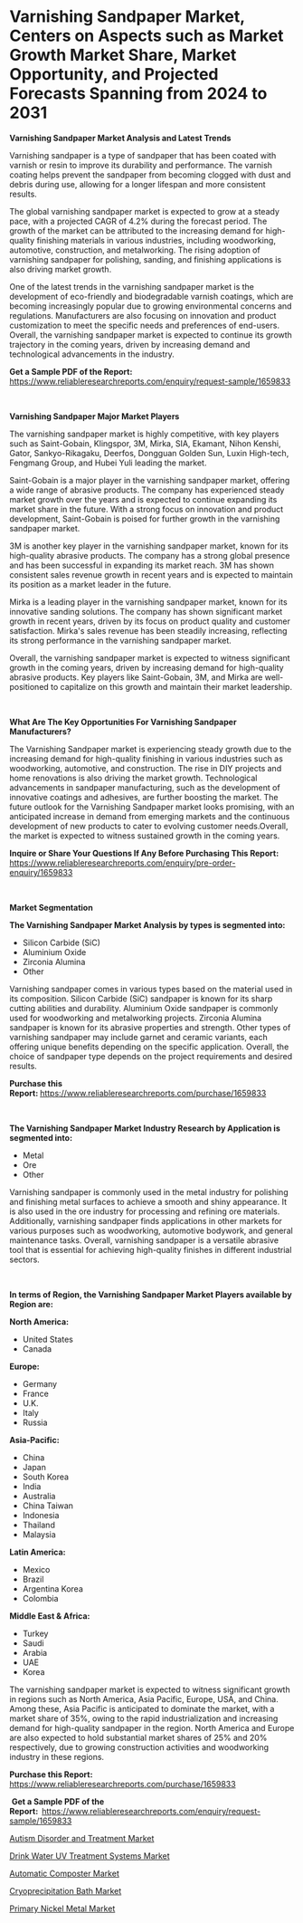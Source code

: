 <p><h1>Varnishing Sandpaper Market, Centers on Aspects such as Market Growth Market Share, Market Opportunity, and Projected Forecasts Spanning from 2024 to 2031</h1></p><p><strong>Varnishing Sandpaper Market Analysis and Latest Trends</strong></p>
<p><p>Varnishing sandpaper is a type of sandpaper that has been coated with varnish or resin to improve its durability and performance. The varnish coating helps prevent the sandpaper from becoming clogged with dust and debris during use, allowing for a longer lifespan and more consistent results.</p><p>The global varnishing sandpaper market is expected to grow at a steady pace, with a projected CAGR of 4.2% during the forecast period. The growth of the market can be attributed to the increasing demand for high-quality finishing materials in various industries, including woodworking, automotive, construction, and metalworking. The rising adoption of varnishing sandpaper for polishing, sanding, and finishing applications is also driving market growth.</p><p>One of the latest trends in the varnishing sandpaper market is the development of eco-friendly and biodegradable varnish coatings, which are becoming increasingly popular due to growing environmental concerns and regulations. Manufacturers are also focusing on innovation and product customization to meet the specific needs and preferences of end-users. Overall, the varnishing sandpaper market is expected to continue its growth trajectory in the coming years, driven by increasing demand and technological advancements in the industry.</p></p>
<p><strong>Get a Sample PDF of the Report:&nbsp;</strong> <a href="https://www.reliableresearchreports.com/enquiry/request-sample/1659833">https://www.reliableresearchreports.com/enquiry/request-sample/1659833</a></p>
<p>&nbsp;</p>
<p><strong>Varnishing Sandpaper Major Market Players</strong></p>
<p><p>The varnishing sandpaper market is highly competitive, with key players such as Saint-Gobain, Klingspor, 3M, Mirka, SIA, Ekamant, Nihon Kenshi, Gator, Sankyo-Rikagaku, Deerfos, Dongguan Golden Sun, Luxin High-tech, Fengmang Group, and Hubei Yuli leading the market.</p><p>Saint-Gobain is a major player in the varnishing sandpaper market, offering a wide range of abrasive products. The company has experienced steady market growth over the years and is expected to continue expanding its market share in the future. With a strong focus on innovation and product development, Saint-Gobain is poised for further growth in the varnishing sandpaper market.</p><p>3M is another key player in the varnishing sandpaper market, known for its high-quality abrasive products. The company has a strong global presence and has been successful in expanding its market reach. 3M has shown consistent sales revenue growth in recent years and is expected to maintain its position as a market leader in the future.</p><p>Mirka is a leading player in the varnishing sandpaper market, known for its innovative sanding solutions. The company has shown significant market growth in recent years, driven by its focus on product quality and customer satisfaction. Mirka's sales revenue has been steadily increasing, reflecting its strong performance in the varnishing sandpaper market.</p><p>Overall, the varnishing sandpaper market is expected to witness significant growth in the coming years, driven by increasing demand for high-quality abrasive products. Key players like Saint-Gobain, 3M, and Mirka are well-positioned to capitalize on this growth and maintain their market leadership.</p></p>
<p>&nbsp;</p>
<p><strong>What Are The Key Opportunities For Varnishing Sandpaper Manufacturers?</strong></p>
<p><p>The Varnishing Sandpaper market is experiencing steady growth due to the increasing demand for high-quality finishing in various industries such as woodworking, automotive, and construction. The rise in DIY projects and home renovations is also driving the market growth. Technological advancements in sandpaper manufacturing, such as the development of innovative coatings and adhesives, are further boosting the market. The future outlook for the Varnishing Sandpaper market looks promising, with an anticipated increase in demand from emerging markets and the continuous development of new products to cater to evolving customer needs.Overall, the market is expected to witness sustained growth in the coming years.</p></p>
<p><strong>Inquire or Share Your Questions If Any Before Purchasing This Report:</strong> <a href="https://www.reliableresearchreports.com/enquiry/pre-order-enquiry/1659833">https://www.reliableresearchreports.com/enquiry/pre-order-enquiry/1659833</a></p>
<p>&nbsp;</p>
<p><strong>Market Segmentation</strong></p>
<p><strong>The Varnishing Sandpaper Market Analysis by types is segmented into:</strong></p>
<p><ul><li>Silicon Carbide (SiC)</li><li>Aluminium Oxide</li><li>Zirconia Alumina</li><li>Other</li></ul></p>
<p><p>Varnishing sandpaper comes in various types based on the material used in its composition. Silicon Carbide (SiC) sandpaper is known for its sharp cutting abilities and durability. Aluminium Oxide sandpaper is commonly used for woodworking and metalworking projects. Zirconia Alumina sandpaper is known for its abrasive properties and strength. Other types of varnishing sandpaper may include garnet and ceramic variants, each offering unique benefits depending on the specific application. Overall, the choice of sandpaper type depends on the project requirements and desired results.</p></p>
<p><strong>Purchase this Report:&nbsp;</strong><a href="https://www.reliableresearchreports.com/purchase/1659833">https://www.reliableresearchreports.com/purchase/1659833</a></p>
<p>&nbsp;</p>
<p><strong>The Varnishing Sandpaper Market Industry Research by Application is segmented into:</strong></p>
<p><ul><li>Metal</li><li>Ore</li><li>Other</li></ul></p>
<p><p>Varnishing sandpaper is commonly used in the metal industry for polishing and finishing metal surfaces to achieve a smooth and shiny appearance. It is also used in the ore industry for processing and refining ore materials. Additionally, varnishing sandpaper finds applications in other markets for various purposes such as woodworking, automotive bodywork, and general maintenance tasks. Overall, varnishing sandpaper is a versatile abrasive tool that is essential for achieving high-quality finishes in different industrial sectors.</p></p>
<p>&nbsp;</p>
<p><strong>In terms of Region, the Varnishing Sandpaper Market Players available by Region are:</strong></p>
<p>
    <p> <strong> North America: </strong>
        <ul>
            <li>United States</li>
            <li>Canada</li>
        </ul>
        </p> 
    <p> <strong> Europe: </strong>
        <ul>
            <li>Germany</li>
            <li>France</li>
            <li>U.K.</li>
            <li>Italy</li>
            <li>Russia</li>
        </ul>
        </p> 
    <p> <strong> Asia-Pacific: </strong>
        <ul>
            <li>China</li>
            <li>Japan</li>
            <li>South Korea</li>
            <li>India</li>
            <li>Australia</li>
            <li>China Taiwan</li>
            <li>Indonesia</li>
            <li>Thailand</li>
            <li>Malaysia</li>
        </ul>
        </p> 
    <p> <strong> Latin America: </strong>
        <ul>
            <li>Mexico</li>
            <li>Brazil</li>
            <li>Argentina Korea</li>
            <li>Colombia</li>
        </ul>
        </p> 
    <p> <strong> Middle East & Africa: </strong>
        <ul>
            <li>Turkey</li>
            <li>Saudi</li>
            <li>Arabia</li>
            <li>UAE</li>
            <li>Korea</li>
        </ul>
    </p>
    </p>
<p><p>The varnishing sandpaper market is expected to witness significant growth in regions such as North America, Asia Pacific, Europe, USA, and China. Among these, Asia Pacific is anticipated to dominate the market, with a market share of 35%, owing to the rapid industrialization and increasing demand for high-quality sandpaper in the region. North America and Europe are also expected to hold substantial market shares of 25% and 20% respectively, due to growing construction activities and woodworking industry in these regions.</p></p>
<p><strong>Purchase this Report: </strong><a href="https://www.reliableresearchreports.com/purchase/1659833">https://www.reliableresearchreports.com/purchase/1659833</a></p>
<p>&nbsp;<strong>Get a Sample PDF of the Report:&nbsp;&nbsp;</strong><a href="https://www.reliableresearchreports.com/enquiry/request-sample/1659833">https://www.reliableresearchreports.com/enquiry/request-sample/1659833</a></p>
<p><strong></strong></p>
<p><p><a href="https://medium.com/@jordanmendez766/autism-disorder-and-treatment-market-insights-into-market-cagr-market-trends-and-growth-8e39af2811ea">Autism Disorder and Treatment Market</a></p><p><a href="https://github.com/BryceTownsendr/Market-Research-Report-List-3/blob/main/drink-water-uv-treatment-systems-market.md">Drink Water UV Treatment Systems Market</a></p><p><a href="https://issuu.com/reportprime-2/docs/automatic-composter-market-size-2030.pptx">Automatic Composter Market</a></p><p><a href="https://github.com/mahnoor2003/Market-Research-Report-List-3/blob/main/cryoprecipitation-bath-market.md">Cryoprecipitation Bath Market</a></p><p><a href="https://issuu.com/reportprime-2/docs/primary-nickel-metal-market-size-2030.pptx">Primary Nickel Metal Market</a></p></p>